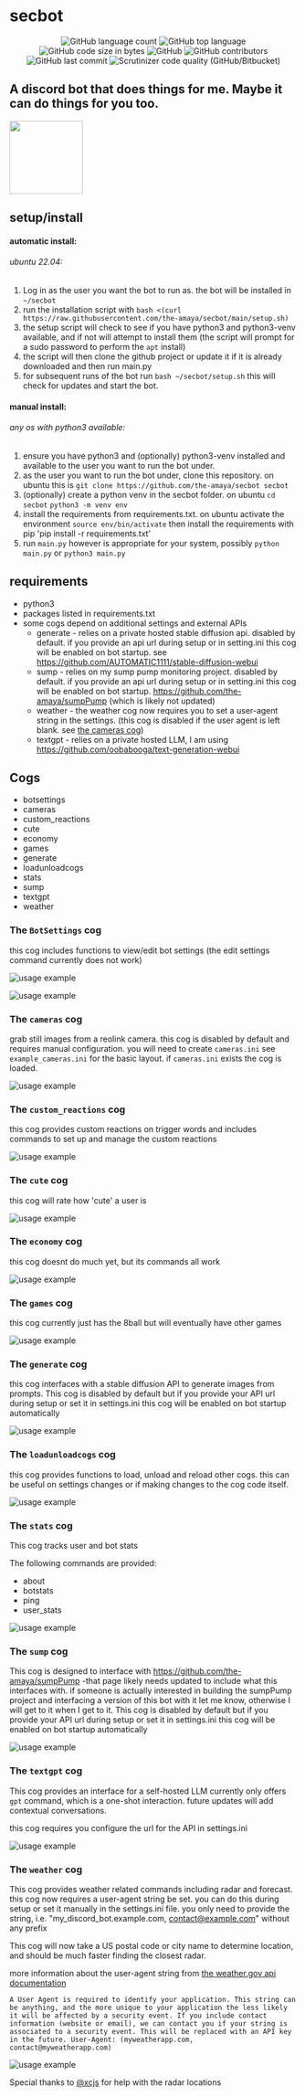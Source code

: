 # secbot

<p align="center">
	<img alt="GitHub language count" src="https://img.shields.io/github/languages/count/the-amaya/secbot?style=plastic">
	<img alt="GitHub top language" src="https://img.shields.io/github/languages/top/the-amaya/secbot?style=plastic">
	<img alt="GitHub code size in bytes" src="https://img.shields.io/github/languages/code-size/the-amaya/secbot?style=plastic">
	<img alt="GitHub" src="https://img.shields.io/github/license/the-amaya/secbot?style=plastic">
	<img alt="GitHub contributors" src="https://img.shields.io/github/contributors/the-amaya/secbot?style=plastic">
	<img alt="GitHub last commit" src="https://img.shields.io/github/last-commit/the-amaya/secbot?style=plastic">
	<img alt="Scrutinizer code quality (GitHub/Bitbucket)" src="https://img.shields.io/scrutinizer/quality/g/the-amaya/secbot?style=plastic">
</p>

## A discord bot that does things for me. Maybe it can do things for you too.

<img src="https://raw.githubusercontent.com/the-amaya/secbot/main/assets/cam.png"  width="128" height="128">

## setup/install

#### automatic install:

###### ubuntu 22.04:

1. Log in as the user you want the bot to run as. the bot will be installed in `~/secbot`
2. run the installation script with `bash <(curl https://raw.githubusercontent.com/the-amaya/secbot/main/setup.sh)`
3. the setup script will check to see if you have python3 and python3-venv available, and if not will attempt to install
   them (the script will prompt for a sudo password to perform the `apt` install)
4. the script will then clone the github project or update it if it is already downloaded and then run main.py
5. for subsequent runs of the bot run `bash ~/secbot/setup.sh` this will check for updates and start the bot.

#### manual install:

###### any os with python3 available:

1. ensure you have python3 and (optionally) python3-venv installed and available to the user you want to run the bot
   under.
2. as the user you want to run the bot under, clone this repository. on ubuntu this
   is `git clone https://github.com/the-amaya/secbot secbot`
3. (optionally) create a python venv in the secbot folder. on ubuntu `cd secbot` `python3 -m venv env`
4. install the requirements from requirements.txt. on ubuntu activate the environment `source env/bin/activate` then
   install the requirements with pip 'pip install -r requirements.txt'
5. run `main.py` however is appropriate for your system, possibly `python main.py` or `python3 main.py`

## requirements

- python3
- packages listed in requirements.txt
- some cogs depend on additional settings and external APIs
    - generate - relies on a private hosted stable diffusion api. disabled by default. if you provide an api url during
      setup or in setting.ini this cog will be enabled on bot startup.
      see https://github.com/AUTOMATIC1111/stable-diffusion-webui
    - sump - relies on my sump pump monitoring project. disabled by default. if you provide an api url during setup or
      in setting.ini this cog will be enabled on bot startup. https://github.com/the-amaya/sumpPump (which is likely not
      updated)
    - weather - the weather cog now requires you to set a user-agent string in the settings. (this cog is disabled if
      the user agent is left blank. see [the cameras cog](#the-cameras-cog))
    - textgpt - relies on a private hosted LLM, I am using https://github.com/oobabooga/text-generation-webui

## Cogs

- botsettings
- cameras
- custom_reactions
- cute
- economy
- games
- generate
- loadunloadcogs
- stats
- sump
- textgpt
- weather

### The `BotSettings` cog

this cog includes functions to view/edit bot settings (the edit settings command currently does not work)

![usage example](https://raw.githubusercontent.com/the-amaya/secbot/main/demo/botsettings.png)

![usage example](https://raw.githubusercontent.com/the-amaya/secbot/main/demo/botsettings2.png)

### The `cameras` cog

grab still images from a reolink camera. this cog is disabled by default and requires manual configuration. you will
need to create `cameras.ini` see `example_cameras.ini` for the basic layout. if `cameras.ini` exists the cog is loaded.

![usage example](https://raw.githubusercontent.com/the-amaya/secbot/main/demo/cameras.png)

### The `custom_reactions` cog

this cog provides custom reactions on trigger words and includes commands to set up and manage the custom reactions

![usage example](https://raw.githubusercontent.com/the-amaya/secbot/main/demo/custom_reactions.png)

### The `cute` cog

this cog will rate how 'cute' a user is

![usage example](https://raw.githubusercontent.com/the-amaya/secbot/main/demo/cute.png)

### The `economy` cog

this cog doesnt do much yet, but its commands all work

![usage example](https://raw.githubusercontent.com/the-amaya/secbot/main/demo/economy.png)

### The `games` cog

this cog currently just has the 8ball but will eventually have other games

![usage example](https://raw.githubusercontent.com/the-amaya/secbot/main/demo/games.png)

### The `generate` cog

this cog interfaces with a stable diffusion API to generate images from prompts. This cog is disabled by default but if
you provide your API url during setup or set it in settings.ini this cog will be enabled on bot startup automatically

![usage example](https://raw.githubusercontent.com/the-amaya/secbot/main/demo/generate.png)

### The `loadunloadcogs` cog

this cog provides functions to load, unload and reload other cogs. this can be useful on settings changes or if making
changes to the cog code itself.

![usage example](https://raw.githubusercontent.com/the-amaya/secbot/main/demo/loadunloadcogs.png)

### The `stats` cog

This cog tracks user and bot stats

The following commands are provided:

- about
- botstats
- ping
- user_stats

![usage example](https://raw.githubusercontent.com/the-amaya/secbot/main/demo/stats.png)

### The `sump` cog

This cog is designed to interface with https://github.com/the-amaya/sumpPump -that page likely needs updated to include
what this interfaces with. if someone is actually interested in building the sumpPump project and interfacing a version
of this bot with it let me know, otherwise I will get to it when I get to it. This cog is disabled by default but if you
provide your API url during setup or set it in settings.ini this cog will be enabled on bot startup automatically

![usage example](https://raw.githubusercontent.com/the-amaya/secbot/main/demo/sump.png)

### The `textgpt` cog

This cog provides an interface for a self-hosted LLM
currently only offers `gpt` command, which is a one-shot interaction. future updates will add contextual conversations.

this cog requires you configure the url for the API in settings.ini

![usage example](https://raw.githubusercontent.com/the-amaya/secbot/main/demo/textgpt.png)

### The `weather` cog

This cog provides weather related commands including radar and forecast. this cog now requires a user-agent string be
set. you can do this during setup or set it manually in the settings.ini file. you only need to provide the string,
i.e. "my_discord_bot.example.com, contact@example.com" without any prefix

This cog will now take a US postal code or city name to determine location, and should be much faster finding the
closest radar.

more information about the user-agent string
from [the weather.gov api documentation](https://www.weather.gov/documentation/services-web-api#:~:text=Request%20new%20features-,Authentication,-A%20User%20Agent)

`
A User Agent is required to identify your application. This string can be anything, and the more unique to your application the less likely it will be affected by a security event. If you include contact information (website or email), we can contact you if your string is associated to a security event. This will be replaced with an API key in the future.
User-Agent: (myweatherapp.com, contact@myweatherapp.com)
`

![usage example](https://raw.githubusercontent.com/the-amaya/secbot/main/demo/weather.png)

Special thanks to [@xcjs](https://github.com/xcjs) for help with the radar locations
